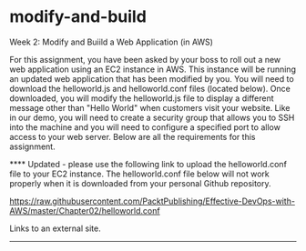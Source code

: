 # modify-and-build
Week 2: Modify and Buiild a Web Application (in AWS)

For this assignment, you have been asked by your boss to roll out a new web application using an EC2 instance in AWS.  This instance will be running an updated web application that has been modified by you. You will need to download the helloworld.js and helloworld.conf files (located below).  Once downloaded, you will modify the helloworld.js file to display a different message other than "Hello World" when customers visit your website.  Like in our demo, you will need to create a security group that allows you to SSH into the machine and you will need to configure a specified port to allow access to your web server.    Below are all the requirements for this assignment.

**** Updated - please use the following link to upload the helloworld.conf file to your EC2 instance.  The helloworld.conf file below will not work properly when it is downloaded from your personal Github repository. 

https://raw.githubusercontent.com/PacktPublishing/Effective-DevOps-with-AWS/master/Chapter02/helloworld.conf

Links to an external site.

****

